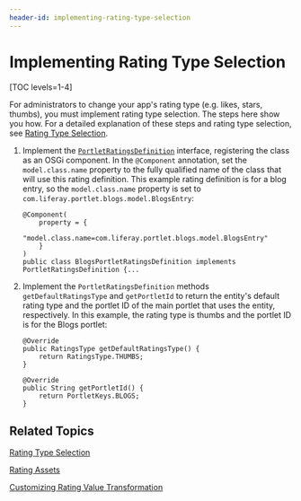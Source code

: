 ```yaml
---
header-id: implementing-rating-type-selection
---
```


# Implementing Rating Type Selection

[TOC levels=1-4]

For administrators to change your app's rating type (e.g. likes, stars, thumbs), 
you must implement rating type selection. The steps here show you how. For a 
detailed explanation of these steps and rating type selection, see 
[Rating Type Selection](/docs/7-2/frameworks/-/knowledge_base/frameworks/social-api#rating-type-selection). 

1.  Implement the 
    [`PortletRatingsDefinition`](@platform-ref@/7.2-latest/javadocs/portal-kernel/com/liferay/ratings/kernel/definition/PortletRatingsDefinition.html) 
    interface, registering the class as an OSGi component. In the `@Component` 
    annotation, set the `model.class.name` property to the fully qualified name 
    of the class that will use this rating definition. This example rating 
    definition is for a blog entry, so the `model.class.name` property is set to 
    `com.liferay.portlet.blogs.model.BlogsEntry`: 

        @Component(
            property = {
                "model.class.name=com.liferay.portlet.blogs.model.BlogsEntry"
            }
        )
        public class BlogsPortletRatingsDefinition implements PortletRatingsDefinition {...

2.  Implement the `PortletRatingsDefinition` methods `getDefaultRatingsType` and 
    `getPortletId` to return the entity's default rating type and the portlet ID 
    of the main portlet that uses the entity, respectively. In this example, the 
    rating type is thumbs and the portlet ID is for the Blogs portlet: 

        @Override
        public RatingsType getDefaultRatingsType() {
            return RatingsType.THUMBS;
        }

        @Override
        public String getPortletId() {
            return PortletKeys.BLOGS;
        }

## Related Topics

[Rating Type Selection](/docs/7-2/frameworks/-/knowledge_base/frameworks/social-api#rating-type-selection)

[Rating Assets](/docs/7-2/frameworks/-/knowledge_base/frameworks/rating-assets)

[Customizing Rating Value Transformation](/docs/7-2/frameworks/-/knowledge_base/frameworks/customizing-rating-value-transformation)
